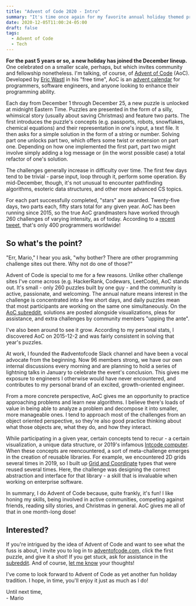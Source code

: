 ```yaml
---
title: "Advent of Code 2020 - Intro"
summary: "It's time once again for my favorite annual holiday themed programming challenge!"
date: 2020-12-05T11:00:24-05:00
draft: false
tags:
  - Advent of Code
  - Tech
---
```


**For the past 5 years or so, a new holiday has joined the December lineup.** One celebrated on a smaller scale, perhaps, but which invites community and fellowship nonetheless. I'm talking, of course, of [Advent of Code](https://adventofcode.com/) (AoC). Developed by [Eric Wastl](https://twitter.com/ericwastl) in his "free time", AoC is an [advent calendar](https://en.wikipedia.org/wiki/Advent_calendar) for programmers, software engineers, and anyone looking to enhance their programming ability.

Each day from December 1 through December 25, a new puzzle is unlocked at midnight Eastern Time. Puzzles are presented in the form of a silly, whimsical story (usually about saving Christmas) and feature two parts. The first introduces the puzzle's concepts (e.g. passports, robots, snowflakes, chemical equations) and their representation in one's input, a text file. It then asks for a simple solution in the form of a string or number. Solving part one unlocks part two, which offers some twist or extension on part one. Depending on how one implemented the first part, part two might involve simply adding a log message or (in the worst possible case) a total refactor of one's solution.

The challenges generally increase in difficulty over time. The first few days tend to be trivial - parse input, loop through it, perform some operation. By mid-December, though, it's not unusual to encounter pathfinding algorithms, esoteric data structures, and other more advanced CS topics.

For each part successfully completed, "stars" are awarded. Twenty-five days, two parts each, fifty stars total for any given year. AoC has been running since 2015, so the true AoC grandmasters have worked through 260 challenges of varying intensity, as of today. According to a [recent tweet](https://twitter.com/ericwastl/status/1334614452822564864?s=20), that's only 400 programmers worldwide!

## So what's the point?

"Err, Mario," I hear you ask, "why bother? There are other programming challenge sites out there. Why not do one of those?"

Advent of Code is special to me for a few reasons. Unlike other challenge sites I've come across (e.g. HackerRank, Codewars, LeetCode), AoC stands out. It's small - only 260 puzzles built by one guy - and the community is active, passionate, and welcoming. The annual nature means interest in the challenge is concentrated into a few short days, and daily puzzles mean that most participants are working on the same one simultaneously. On the [AoC subreddit](https://www.reddit.com/r/adventofcode), solutions are posted alongside visualizations, pleas for assistance, and extra challenges by community members "upping the ante".

I've also been around to see it grow. According to my personal stats, I discovered AoC on 2015-12-2 and was fairly consistent in solving that year's puzzles.

At work, I founded the #adventofcode Slack channel and have been a vocal advocate from the beginning. Now 96 members strong, we have our own internal discussions every morning and are planning to hold a series of lightning talks in January to celebrate the event's conclusion. This gives me exposure to engineers I otherwise would have never encountered, and contributes to my personal brand of an excited, growth-oriented engineer.

From a more concrete perspective, AoC gives me an opportunity to practice approaching problems and learn new algorithms. I believe there's loads of value in being able to analyze a problem and decompose it into smaller, more manageable ones. I tend to approach most of the challenges from an object oriented perspective, so they're also good practice thinking about what those objects are, what they do, and how they interact.

While participating in a given year, certain concepts tend to recur - a certain visualization, a unique data structure, or 2019's infamous [Intcode computer](https://adventofcode.com/2019/day/2). When these concepts are reencountered, a sort of meta-challenge emerges in the creation of reusable libraries. For example, we encountered 2D grids several times in 2019, so I built up [Grid and Coordinate](https://github.com/mleone10/advent-of-code-2019/blob/master/grid.go) types that were reused several times. Here, the challenge was designing the correct abstraction and interface for that library - a skill that is invaluable when working on enterprise software.

In summary, I do Advent of Code because, quite frankly, it's fun! I like honing my skills, being involved in active communities, competing against friends, reading silly stories, and Christmas in general. AoC gives me all of that in one month-long dose!

## Interested?

If you're intrigued by the idea of Advent of Code and want to see what the fuss is about, I invite you to log in to [adventofcode.com](https://adventofcode.com/), click the first puzzle, and give it a shot! If you get stuck, ask for assistance in the [subreddit](https://www.reddit.com/r/adventofcode). And of course, [let me know](https://twitter.com/mleone5244) your thoughts!

I've come to look forward to Advent of Code as yet another fun holiday tradition. I hope, in time, you'll enjoy it just as much as I do!

Until next time,  
\- Mario
